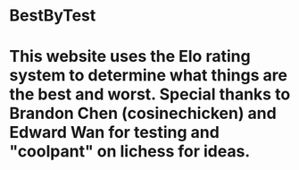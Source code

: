 # BestByTest

# This website uses the Elo rating system to determine what things are the best and worst. Special thanks to Brandon Chen (cosinechicken) and Edward Wan for testing and "coolpant" on lichess for ideas.
